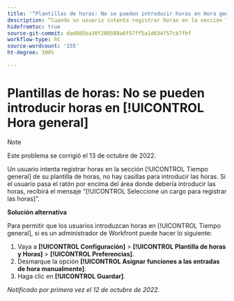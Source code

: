 ```yaml
---
title: '“Plantillas de horas: No se pueden introducir horas en Hora general”'
description: “Cuando un usuario intenta registrar horas en la sección Tiempo general de su plantilla de horas, no hay casillas para introducir las horas. Si el usuario pasa el ratón por encima del área donde debería introducir las horas, recibirá el mensaje Seleccione un cargo para registrar las horas.”
hidefromtoc: true
source-git-commit: dad865ba30f208589a6f57ff5a1d634f57cb7fbf
workflow-type: ht
source-wordcount: '155'
ht-degree: 100%

---
```



# Plantillas de horas: No se pueden introducir horas en [!UICONTROL Hora general]

>[!NOTE]
>
>Este problema se corrigió el 13 de octubre de 2022.

Un usuario intenta registrar horas en la sección [!UICONTROL Tiempo general] de su plantilla de horas, no hay casillas para introducir las horas. Si el usuario pasa el ratón por encima del área donde debería introducir las horas, recibirá el mensaje “[!UICONTROL Seleccione un cargo para registrar las horas]”.

**Solución alternativa**

Para permitir que los usuarios introduzcan horas en [!UICONTROL Tiempo general], si es un administrador de Workfront puede hacer lo siguiente:

1. Vaya a **[!UICONTROL Configuración]** > **[!UICONTROL Plantilla de horas y Horas]** > **[!UICONTROL Preferencias]**.
1. Desmarque la opción **[!UICONTROL Asignar funciones a las entradas de hora manualmente]**.
1. Haga clic en **[!UICONTROL Guardar]**.

_Notificado por primera vez el 12 de octubre de 2022._

